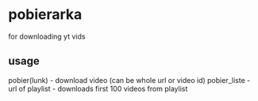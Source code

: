 # pobierarka
for downloading yt vids

## usage

pobier(lunk)  - download video (can be whole url or video id)
pobier_liste - url of playlist - downloads first 100 videos from playlist
